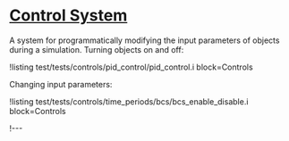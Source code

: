 # [Control System](syntax/Controls/index.md)

A system for programmatically modifying the input parameters of objects during a simulation.
Turning objects on and off:

!listing test/tests/controls/pid_control/pid_control.i block=Controls

Changing input parameters:

!listing test/tests/controls/time_periods/bcs/bcs_enable_disable.i block=Controls

!---
